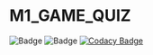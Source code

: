 # M1_GAME_QUIZ

![Badge](https://api.codiga.io/project/29961/score/svg)
![Badge](https://api.codiga.io/project/29961/status/svg)
[![Codacy Badge](https://app.codacy.com/project/badge/Grade/bb0a15b83ab8452f9331a5cd63c15947)](https://www.codacy.com/gh/shubha237/M1_GAME_QUIZ/dashboard?utm_source=github.com&amp;utm_medium=referral&amp;utm_content=shubha237/M1_GAME_QUIZ&amp;utm_campaign=Badge_Grade)

